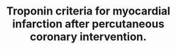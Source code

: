 ---
layout: page
header: no
#
# Content
#
subheadline: "Recent Publication"
title: "Troponin criteria for myocardial infarction after percutaneous coronary intervention.
"
teaser: "Troponin criteria for myocardial infarction after percutaneous coronary intervention.
"
categories: [Publications]
tags: [Cardiology]
---